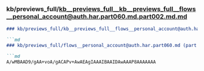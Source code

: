 ### kb/previews_full/kb__previews_full__kb__previews_full__flows__personal_account@auth.har.part060.md.part002.md.md

```md
### kb/previews_full/kb__previews_full__flows__personal_account@auth.har.part060.md.part002.md

```md
### kb/previews_full/flows__personal_account@auth.har.part060.md (part 002)

```md
A/wMBAAD9/gAA+voA/gACAPv+AwAEAgIAAAIBAAIDAwAAAP8AAAAAAA
```

```

```

```
